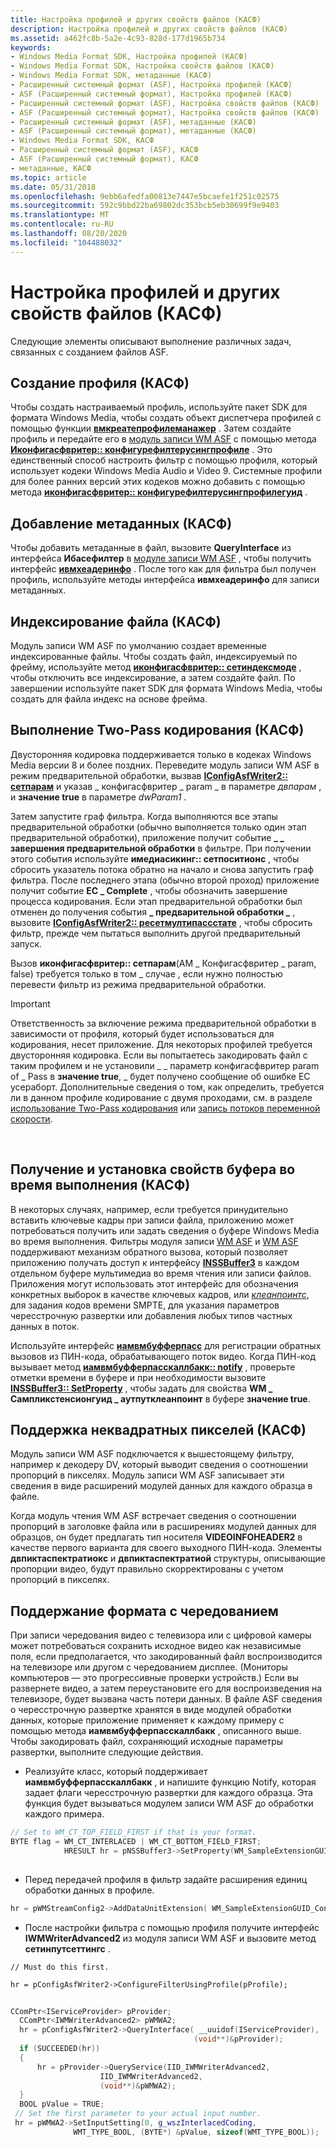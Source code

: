 ```yaml
---
title: Настройка профилей и других свойств файлов (КАСФ)
description: Настройка профилей и других свойств файлов (КАСФ)
ms.assetid: a462fc8b-5a2e-4c93-828d-177d1965b734
keywords:
- Windows Media Format SDK, Настройка профилей (КАСФ)
- Windows Media Format SDK, Настройка свойств файлов (КАСФ)
- Windows Media Format SDK, метаданные (КАСФ)
- Расширенный системный формат (ASF), Настройка профилей (КАСФ)
- ASF (Расширенный системный формат), Настройка профилей (КАСФ)
- Расширенный системный формат (ASF), Настройка свойств файлов (КАСФ)
- ASF (Расширенный системный формат), Настройка свойств файлов (КАСФ)
- Расширенный системный формат (ASF), метаданные (КАСФ)
- ASF (Расширенный системный формат), метаданные (КАСФ)
- Windows Media Format SDK, КАСФ
- Расширенный системный формат (ASF), КАСФ
- ASF (Расширенный системный формат), КАСФ
- метаданные, КАСФ
ms.topic: article
ms.date: 05/31/2018
ms.openlocfilehash: 9ebb6afedfa00813e7447e5bcaefe1f251c02575
ms.sourcegitcommit: 592c9bbd22ba69802dc353bcb5eb30699f9e9403
ms.translationtype: MT
ms.contentlocale: ru-RU
ms.lasthandoff: 08/20/2020
ms.locfileid: "104488032"
---
```

# <a name="configuring-profiles-and-other-file-properties-qasf"></a>Настройка профилей и других свойств файлов (КАСФ)

Следующие элементы описывают выполнение различных задач, связанных с созданием файлов ASF.

## <a name="creating-a-profile-qasf"></a>Создание профиля (КАСФ)

Чтобы создать настраиваемый профиль, используйте пакет SDK для формата Windows Media, чтобы создать объект диспетчера профилей с помощью функции [**вмкреатепрофилеманажер**](/previous-versions/windows/desktop/api/Wmsdkidl/nf-wmsdkidl-wmcreateprofilemanager) . Затем создайте профиль и передайте его в [модуль записи WM ASF](wm-asf-writer-filter.md) с помощью метода [**Иконфигасфвритер:: конфигурефилтерусингпрофиле**](iconfigasfwriter-configurefilterusingprofile.md) . Это единственный способ настроить фильтр с помощью профиля, который использует кодеки Windows Media Audio и Video 9. Системные профили для более ранних версий этих кодеков можно добавить с помощью метода [**иконфигасфвритер:: конфигурефилтерусингпрофилегуид**](iconfigasfwriter-configurefilterusingprofileguid.md) .

## <a name="adding-metadata-qasf"></a>Добавление метаданных (КАСФ)

Чтобы добавить метаданные в файл, вызовите **QueryInterface** из интерфейса **Ибасефилтер** в [модуле записи WM ASF](wm-asf-writer-filter.md) , чтобы получить интерфейс [**ивмхеадеринфо**](/previous-versions/windows/desktop/api/wmsdkidl/nn-wmsdkidl-iwmheaderinfo) . После того как для фильтра был получен профиль, используйте методы интерфейса **ивмхеадеринфо** для записи метаданных.

## <a name="indexing-a-file-qasf"></a>Индексирование файла (КАСФ)

Модуль записи WM ASF по умолчанию создает временные индексированные файлы. Чтобы создать файл, индексируемый по фрейму, используйте метод [**иконфигасфвритер:: сетиндексмоде**](iconfigasfwriter-setindexmode.md) , чтобы отключить все индексирование, а затем создайте файл. По завершении используйте пакет SDK для формата Windows Media, чтобы создать для файла индекс на основе фрейма.

## <a name="performing-two-pass-encoding-qasf"></a>Выполнение Two-Pass кодирования (КАСФ)

Двусторонняя кодировка поддерживается только в кодеках Windows Media версии 8 и более поздних. Переведите модуль записи WM ASF в режим предварительной обработки, вызвав [**IConfigAsfWriter2:: сетпарам**](iconfigasfwriter2-setparam.md) и указав \_ конфигасфвритер \_ param \_ в параметре *двпарам* , и **значение true** в параметре *dwParam1* .

Затем запустите граф фильтра. Когда выполняются все этапы предварительной обработки (обычно выполняется только один этап предварительной обработки), приложение получит событие **\_ \_ завершения предварительной обработки** в фильтре. При получении этого события используйте **имедиасикинг:: сетпоситионс** , чтобы сбросить указатель потока обратно на начало и снова запустить граф фильтра. После последнего этапа (обычно второй проход) приложение получит событие **EC \_ Complete** , чтобы обозначить завершение процесса кодирования. Если этап предварительной обработки был отменен до получения события **\_ предварительной обработки \_** , вызовите [**IConfigAsfWriter2:: ресетмултипассстате**](iconfigasfwriter2-resetmultipassstate.md) , чтобы сбросить фильтр, прежде чем пытаться выполнить другой предварительный запуск.

Вызов **иконфигасфвритер:: сетпарам**(AM \_ Конфигасфвритер \_ param, false) требуется только в том \_ случае , если нужно полностью перевести фильтр из режима предварительной обработки.

> [!IMPORTANT]
> Ответственность за включение режима предварительной обработки в зависимости от профиля, который будет использоваться для кодирования, несет приложение. Для некоторых профилей требуется двусторонняя кодировка. Если вы попытаетесь закодировать файл с таким профилем и не установили \_ \_ параметр конфигасфвритер param of \_ Pass в **значение true**, \_ будет получено сообщение об ошибке EC усераборт. Дополнительные сведения о том, как определить, требуется ли в данном профиле кодирование с двумя проходами, см. в разделе [использование Two-Pass кодирования](using-two-pass-encoding.md) или [запись потоков переменной скорости](writing-variable-bit-rate-streams.md).

 

## <a name="getting-and-setting-buffer-properties-at-run-time-qasf"></a>Получение и установка свойств буфера во время выполнения (КАСФ)

В некоторых случаях, например, если требуется принудительно вставить ключевые кадры при записи файла, приложению может потребоваться получить или задать сведения о буфере Windows Media во время выполнения. Фильтры модуля записи [WM ASF](wm-asf-reader-filter.md) и [WM ASF](wm-asf-writer-filter.md) поддерживают механизм обратного вызова, который позволяет приложению получать доступ к интерфейсу [**INSSBuffer3**](/previous-versions/windows/desktop/api/wmsbuffer/nn-wmsbuffer-inssbuffer3) в каждом отдельном буфере мультимедиа во время чтения или записи файлов. Приложения могут использовать этот интерфейс для обозначения конкретных выборок в качестве ключевых кадров, или [*клеанпоинтс*](wmformat-glossary.md), для задания кодов времени SMPTE, для указания параметров чересстрочную развертки или добавления любых типов частных данных в поток.

Используйте интерфейс [**иамвмбуфферпасс**](/previous-versions/windows/desktop/api/dshowasf/nn-dshowasf-iamwmbufferpass) для регистрации обратных вызовов из ПИН-кода, обрабатывающего поток видео. Когда ПИН-код вызывает метод [**иамвмбуфферпасскаллбакк:: notify**](iamwmbufferpasscallback-notify.md) , проверьте отметки времени в буфере и при необходимости вызовите [**INSSBuffer3:: SetProperty**](/previous-versions/windows/desktop/api/Wmsbuffer/nf-wmsbuffer-inssbuffer3-setproperty) , чтобы задать для свойства **WM \_ Сампликстенсионгуид \_ аутпутклеанпоинт** в буфере **значение true**.

## <a name="non-square-pixel-support-qasf"></a>Поддержка неквадратных пикселей (КАСФ)

Модуль записи WM ASF подключается к вышестоящему фильтру, например к декодеру DV, который выводит сведения о соотношении пропорций в пикселях. Модуль записи WM ASF записывает эти сведения в виде расширений модулей данных для каждого образца в файле.

Когда модуль чтения WM ASF встречает сведения о соотношении пропорций в заголовке файла или в расширениях модулей данных для образцов, он будет предлагать тип носителя **VIDEOINFOHEADER2** в качестве первого варианта для своего выходного ПИН-кода. Элементы **двпиктаспектратиокс** и **двпиктаспектратиой** структуры, описывающие пропорции видео, будут правильно скорректированы с учетом пропорций в пикселях.

## <a name="maintaining-interlaced-format"></a>Поддержание формата с чередованием

При записи чередования видео с телевизора или с цифровой камеры может потребоваться сохранить исходное видео как независимые поля, если предполагается, что закодированный файл воспроизводится на телевизоре или другом с чередованием дисплее. (Мониторы компьютеров — это прогрессивные проверки устройств.) Если вы развернете видео, а затем переустановите его для воспроизведения на телевизоре, будет вызвана часть потери данных. В файле ASF сведения о чересстрочную развертке хранятся в виде модулей обработки данных, которые приложение применяет к каждому примеру с помощью метода **иамвмбуфферпасскаллбакк** , описанного выше. Чтобы закодировать файл, сохраняющий исходные параметры развертки, выполните следующие действия.

-   Реализуйте класс, который поддерживает **иамвмбуфферпасскаллбакк** , и напишите функцию Notify, которая задает флаги чересстрочную развертки для каждого образца. Эта функция будет вызываться модулем записи WM ASF до обработки каждого примера.


```C++
// Set to WM_CT_TOP_FIELD_FIRST if that is your format.
BYTE flag = WM_CT_INTERLACED | WM_CT_BOTTOM_FIELD_FIRST;
            HRESULT hr = pNSSBuffer3->SetProperty(WM_SampleExtensionGUID_ContentType, (void*) &flag, WM_SampleExtension_ContentType_Size);
           
```



-   Перед передачей профиля в фильтр задайте расширения единиц обработки данных в профиле.


```C++
hr = pWMStreamConfig2->AddDataUnitExtension( WM_SampleExtensionGUID_ContentType, WM_SampleExtension_ContentType_Size, NULL, 0 );
```



-   После настройки фильтра с помощью профиля получите интерфейс **IWMWriterAdvanced2** из модуля записи WM ASF и вызовите метод **сетинпутсеттингс** .

`// Must do this first.`

`hr = pConfigAsfWriter2->ConfigureFilterUsingProfile(pProfile);`


```C++
  
CComPtr<IServiceProvider> pProvider;
  CComPtr<IWMWriterAdvanced2> pWMWA2;
  hr = pConfigAsfWriter2->QueryInterface( __uuidof(IServiceProvider),
                                         (void**)&pProvider);
  if (SUCCEEDED(hr))
  {
      hr = pProvider->QueryService(IID_IWMWriterAdvanced2,
                    IID_IWMWriterAdvanced2,
                    (void**)&pWMWA2);
  }
  BOOL pValue = TRUE;
 // Set the first parameter to your actual input number.
 hr = pWMWA2->SetInputSetting(0, g_wszInterlacedCoding,
              WMT_TYPE_BOOL, (BYTE*) &pValue, sizeof(WMT_TYPE_BOOL));
            
```



 

 